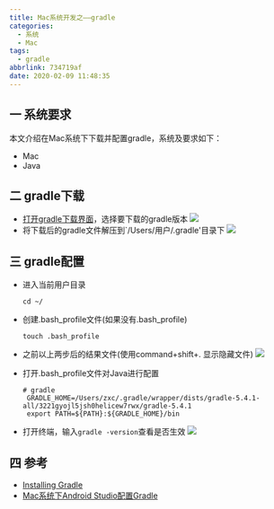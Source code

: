 ```yaml
---
title: Mac系统开发之——gradle
categories:
  - 系统
  - Mac
tags:
  - gradle
abbrlink: 734719af
date: 2020-02-09 11:48:35
---
```


## 一 系统要求
本文介绍在Mac系统下下载并配置gradle，系统及要求如下：
* Mac
* Java

<!--more-->

## 二  gradle下载

* [打开gradle下载界面][1]，选择要下载的gradle版本
![][11]
* 将下载后的gradle文件解压到`/Users/用户/.gradle'目录下
![][12]

## 三 gradle配置

* 进入当前用户目录

  `cd ~/`

* 创建.bash_profile文件(如果没有.bash_profile)

  `touch .bash_profile`

* 之前以上两步后的结果文件(使用command+shift+. 显示隐藏文件)
  ![][7]

* 打开.bash_profile文件对Java进行配置
  ```
  # gradle
   GRADLE_HOME=/Users/zxc/.gradle/wrapper/dists/gradle-5.4.1-all/3221gyojl5jsh0helicew7rwx/gradle-5.4.1
   export PATH=${PATH}:${GRADLE_HOME}/bin
  ```

* 打开终端，输入`gradle -version`查看是否生效
![][13]

## 四 参考

* [Installing Gradle][2]
* [Mac系统下Android Studio配置Gradle][3]



[1]:https://gradle.org/releases/
[2]:https://docs.gradle.org/current/userguide/installation.html
[3]:https://www.jianshu.com/p/b78d0eec430a

[7]:https://cdn.staticaly.com/gh/PGzxc/CDN/master/blog-image//java-config-bash-profile.png

[11]:https://cdn.staticaly.com/gh/PGzxc/CDN/master/blog-image//gradle-download-net-select.png
[12]:https://cdn.staticaly.com/gh/PGzxc/CDN/master/blog-image//gradle-unzip-gradle-folder.png
[13]:https://cdn.staticaly.com/gh/PGzxc/CDN/master/blog-image//gradle-version.png

